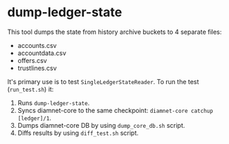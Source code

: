 # dump-ledger-state

This tool dumps the state from history archive buckets to 4 separate files:
* accounts.csv
* accountdata.csv
* offers.csv
* trustlines.csv

It's primary use is to test `SingleLedgerStateReader`. To run the test (`run_test.sh`) it:
1. Runs `dump-ledger-state`.
2. Syncs diamnet-core to the same checkpoint: `diamnet-core catchup [ledger]/1`.
3. Dumps diamnet-core DB by using `dump_core_db.sh` script.
4. Diffs results by using `diff_test.sh` script.
